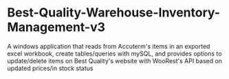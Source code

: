# Best-Quality-Warehouse-Inventory-Management-v3
A windows application that reads from Accuterm's items in an exported excel workbook, create tables/queries with mySQL, and provides options to update/delete items on Best Quality's website with WooRest's API based on updated prices/in stock status
